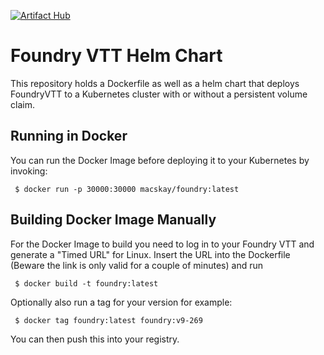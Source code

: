 [![Artifact Hub](https://img.shields.io/endpoint?url=https://artifacthub.io/badge/repository/foundry)](https://artifacthub.io/packages/search?repo=foundry)

# Foundry VTT Helm Chart

This repository holds a Dockerfile as well as a helm chart that deploys FoundryVTT to a Kubernetes cluster with or without a persistent volume claim.

## Running in Docker

You can run the Docker Image before deploying it to your Kubernetes by invoking:

```
 $ docker run -p 30000:30000 macskay/foundry:latest
```

## Building Docker Image Manually

For the Docker Image to build you need to log in to your Foundry VTT and generate a "Timed URL" for Linux. Insert the URL into the Dockerfile (Beware the link is only valid for a couple of minutes) and run

```
 $ docker build -t foundry:latest
```
 Optionally also run a tag for your version for example:
```
 $ docker tag foundry:latest foundry:v9-269
```
You can then push this into your registry.
